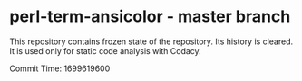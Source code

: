 # perl-term-ansicolor - master branch

This repository contains frozen state of the repository.
Its history is cleared. It is used only for static code
analysis with Codacy.

Commit Time: 1699619600